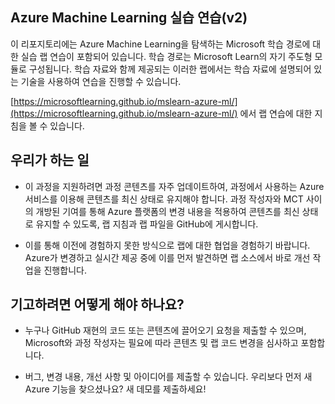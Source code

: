 ## Azure Machine Learning 실습 연습(v2)

이 리포지토리에는 Azure Machine Learning을 탐색하는 Microsoft 학습 경로에 대한 실습 랩 연습이 포함되어 있습니다. 학습 경로는 Microsoft Learn의 자기 주도형 모듈로 구성됩니다. 학습 자료와 함께 제공되는 이러한 랩에서는 학습 자료에 설명되어 있는 기술을 사용하여 연습을 진행할 수 있습니다.

[https://microsoftlearning.github.io/mslearn-azure-ml/](https://microsoftlearning.github.io/mslearn-azure-ml/) 에서 랩 연습에 대한 지침을 볼 수 있습니다.

## 우리가 하는 일

- 이 과정을 지원하려면 과정 콘텐츠를 자주 업데이트하여, 과정에서 사용하는 Azure 서비스를 이용해 콘텐츠를 최신 상태로 유지해야 합니다.  과정 작성자와 MCT 사이의 개방된 기여를 통해 Azure 플랫폼의 변경 내용을 적용하여 콘텐츠를 최신 상태로 유지할 수 있도록, 랩 지침과 랩 파일을 GitHub에 게시합니다.

- 이를 통해 이전에 경험하지 못한 방식으로 랩에 대한 협업을 경험하기 바랍니다. Azure가 변경하고 실시간 제공 중에 이를 먼저 발견하면 랩 소스에서 바로 개선 작업을 진행합니다. 

## 기고하려면 어떻게 해야 하나요?

- 누구나 GitHub 재현의 코드 또는 콘텐츠에 끌어오기 요청을 제출할 수 있으며, Microsoft와 과정 작성자는 필요에 따라 콘텐츠 및 랩 코드 변경을 심사하고 포함합니다.

- 버그, 변경 내용, 개선 사항 및 아이디어를 제출할 수 있습니다.  우리보다 먼저 새 Azure 기능을 찾으셨나요?  새 데모를 제출하세요!